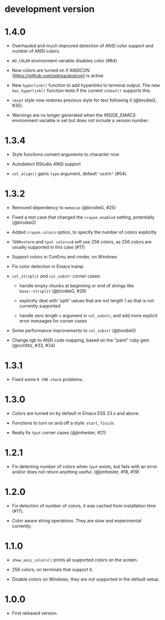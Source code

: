 
# development version

# 1.4.0

* Overhauled and much improved detection of ANSI color support and
  number of ANSI colors.

* `NO_COLOR` environment variable disables color (#64)

* Now colors are turned on if ANSICON (<https://github.com/adoxa/ansicon>)
  is active.

* New `hyperlink()` function to add hyperlinks to terminal output.
  The new `has_hyperlink()` function tests if the current `stdout()`
  supports this.

* `reset` style now restores previous style for text following it (@brodieG,
  #35).
  
* Warnings are no longer generated when the INSIDE_EMACS environment variable is
  set but does not include a version number.

# 1.3.4

* Style functions convert arguments to character now

* Autodetect RStudio ANSI support

* `col_align()` gains `type` argument, default `"width"` (#54).

# 1.3.2

* Removed dependency to `memoise` (@brodieG, #25)

* Fixed a test case that changed the `crayon.enabled`
  setting, potentially (@brodieG)

* Added `crayon.colors` option, to specify the number of
  colors explicitly

* `TERM=xterm` and `tput colors=8` will use 256 colors,
  as 256 colors are usually supported in this case (#17)

* Support colors in ConEmu and cmder, on Windows

* Fix color detection in Emacs tramp

* `col_strsplit` and `col_substr` corner cases:

    * handle empty chunks at beginning or end of strings
      like `base::strsplit` (@brodieG, #26)

    * explicitly deal with 'split' values that are not
      length 1 as that is not currently supported

    * handle zero length `x` argument in `col_substr`, and
      add more explicit error messages for corner cases

* Some performance improvements to `col_substr` (@brodieG)

* Change rgb to ANSI code mapping, based on the "paint" ruby gem
  (@richfitz, #33, #34)

# 1.3.1

* Fixed some `R CMD check` problems.

# 1.3.0

* Colors are turned on by default in Emacs ESS 23.x and above.

* Functions to turn on and off a style: `start`, `finish`.

* Really fix `tput` corner cases (@jimhester, #21)

# 1.2.1

* Fix detecting number of colors when `tput` exists, but
  fails with an error and/or does not return anything useful.
  (@jimhester, #18, #19)

# 1.2.0

* Fix detection of number of colors, it was cached from
  installation time (#17).

* Color aware string operations. They are slow and experimental
  currently.

# 1.1.0

* `show_ansi_colors()` prints all supported colors on the screen.

* 256 colors, on terminals that support it.

* Disable colors on Windows, they are not supported in the default setup.

# 1.0.0

* First released version.
